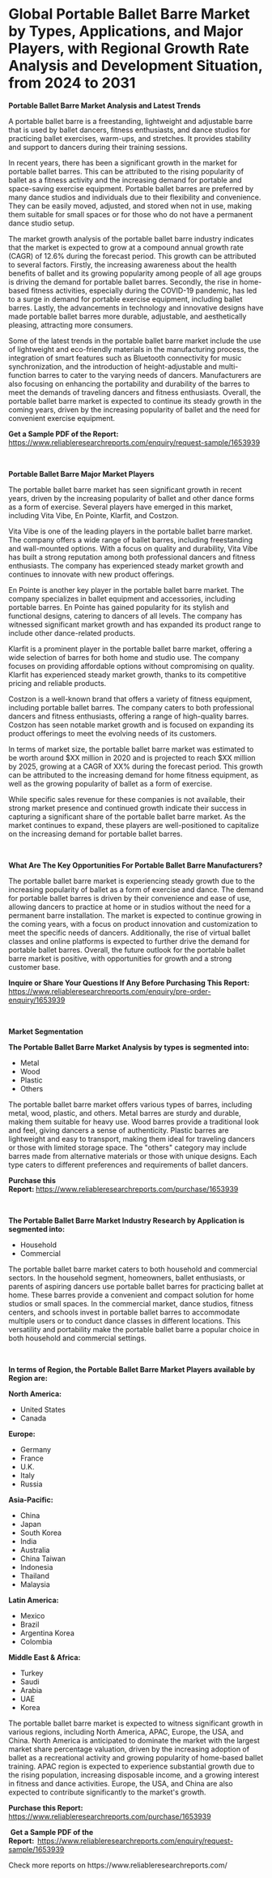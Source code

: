 <p><h1>Global Portable Ballet Barre Market by Types, Applications, and Major Players, with Regional Growth Rate Analysis and Development Situation, from 2024 to 2031</h1></p><p><strong>Portable Ballet Barre Market Analysis and Latest Trends</strong></p>
<p><p>A portable ballet barre is a freestanding, lightweight and adjustable barre that is used by ballet dancers, fitness enthusiasts, and dance studios for practicing ballet exercises, warm-ups, and stretches. It provides stability and support to dancers during their training sessions.</p><p>In recent years, there has been a significant growth in the market for portable ballet barres. This can be attributed to the rising popularity of ballet as a fitness activity and the increasing demand for portable and space-saving exercise equipment. Portable ballet barres are preferred by many dance studios and individuals due to their flexibility and convenience. They can be easily moved, adjusted, and stored when not in use, making them suitable for small spaces or for those who do not have a permanent dance studio setup.</p><p>The market growth analysis of the portable ballet barre industry indicates that the market is expected to grow at a compound annual growth rate (CAGR) of 12.6% during the forecast period. This growth can be attributed to several factors. Firstly, the increasing awareness about the health benefits of ballet and its growing popularity among people of all age groups is driving the demand for portable ballet barres. Secondly, the rise in home-based fitness activities, especially during the COVID-19 pandemic, has led to a surge in demand for portable exercise equipment, including ballet barres. Lastly, the advancements in technology and innovative designs have made portable ballet barres more durable, adjustable, and aesthetically pleasing, attracting more consumers.</p><p>Some of the latest trends in the portable ballet barre market include the use of lightweight and eco-friendly materials in the manufacturing process, the integration of smart features such as Bluetooth connectivity for music synchronization, and the introduction of height-adjustable and multi-function barres to cater to the varying needs of dancers. Manufacturers are also focusing on enhancing the portability and durability of the barres to meet the demands of traveling dancers and fitness enthusiasts. Overall, the portable ballet barre market is expected to continue its steady growth in the coming years, driven by the increasing popularity of ballet and the need for convenient exercise equipment.</p></p>
<p><strong>Get a Sample PDF of the Report:&nbsp;</strong> <a href="https://www.reliableresearchreports.com/enquiry/request-sample/1653939">https://www.reliableresearchreports.com/enquiry/request-sample/1653939</a></p>
<p>&nbsp;</p>
<p><strong>Portable Ballet Barre Major Market Players</strong></p>
<p><p>The portable ballet barre market has seen significant growth in recent years, driven by the increasing popularity of ballet and other dance forms as a form of exercise. Several players have emerged in this market, including Vita Vibe, En Pointe, Klarfit, and Costzon.</p><p>Vita Vibe is one of the leading players in the portable ballet barre market. The company offers a wide range of ballet barres, including freestanding and wall-mounted options. With a focus on quality and durability, Vita Vibe has built a strong reputation among both professional dancers and fitness enthusiasts. The company has experienced steady market growth and continues to innovate with new product offerings.</p><p>En Pointe is another key player in the portable ballet barre market. The company specializes in ballet equipment and accessories, including portable barres. En Pointe has gained popularity for its stylish and functional designs, catering to dancers of all levels. The company has witnessed significant market growth and has expanded its product range to include other dance-related products.</p><p>Klarfit is a prominent player in the portable ballet barre market, offering a wide selection of barres for both home and studio use. The company focuses on providing affordable options without compromising on quality. Klarfit has experienced steady market growth, thanks to its competitive pricing and reliable products.</p><p>Costzon is a well-known brand that offers a variety of fitness equipment, including portable ballet barres. The company caters to both professional dancers and fitness enthusiasts, offering a range of high-quality barres. Costzon has seen notable market growth and is focused on expanding its product offerings to meet the evolving needs of its customers.</p><p>In terms of market size, the portable ballet barre market was estimated to be worth around $XX million in 2020 and is projected to reach $XX million by 2025, growing at a CAGR of XX% during the forecast period. This growth can be attributed to the increasing demand for home fitness equipment, as well as the growing popularity of ballet as a form of exercise.</p><p>While specific sales revenue for these companies is not available, their strong market presence and continued growth indicate their success in capturing a significant share of the portable ballet barre market. As the market continues to expand, these players are well-positioned to capitalize on the increasing demand for portable ballet barres.</p></p>
<p>&nbsp;</p>
<p><strong>What Are The Key Opportunities For Portable Ballet Barre Manufacturers?</strong></p>
<p><p>The portable ballet barre market is experiencing steady growth due to the increasing popularity of ballet as a form of exercise and dance. The demand for portable ballet barres is driven by their convenience and ease of use, allowing dancers to practice at home or in studios without the need for a permanent barre installation. The market is expected to continue growing in the coming years, with a focus on product innovation and customization to meet the specific needs of dancers. Additionally, the rise of virtual ballet classes and online platforms is expected to further drive the demand for portable ballet barres. Overall, the future outlook for the portable ballet barre market is positive, with opportunities for growth and a strong customer base.</p></p>
<p><strong>Inquire or Share Your Questions If Any Before Purchasing This Report:</strong> <a href="https://www.reliableresearchreports.com/enquiry/pre-order-enquiry/1653939">https://www.reliableresearchreports.com/enquiry/pre-order-enquiry/1653939</a></p>
<p>&nbsp;</p>
<p><strong>Market Segmentation</strong></p>
<p><strong>The Portable Ballet Barre Market Analysis by types is segmented into:</strong></p>
<p><ul><li>Metal</li><li>Wood</li><li>Plastic</li><li>Others</li></ul></p>
<p><p>The portable ballet barre market offers various types of barres, including metal, wood, plastic, and others. Metal barres are sturdy and durable, making them suitable for heavy use. Wood barres provide a traditional look and feel, giving dancers a sense of authenticity. Plastic barres are lightweight and easy to transport, making them ideal for traveling dancers or those with limited storage space. The "others" category may include barres made from alternative materials or those with unique designs. Each type caters to different preferences and requirements of ballet dancers.</p></p>
<p><strong>Purchase this Report:&nbsp;</strong><a href="https://www.reliableresearchreports.com/purchase/1653939">https://www.reliableresearchreports.com/purchase/1653939</a></p>
<p>&nbsp;</p>
<p><strong>The Portable Ballet Barre Market Industry Research by Application is segmented into:</strong></p>
<p><ul><li>Household</li><li>Commercial</li></ul></p>
<p><p>The portable ballet barre market caters to both household and commercial sectors. In the household segment, homeowners, ballet enthusiasts, or parents of aspiring dancers use portable ballet barres for practicing ballet at home. These barres provide a convenient and compact solution for home studios or small spaces. In the commercial market, dance studios, fitness centers, and schools invest in portable ballet barres to accommodate multiple users or to conduct dance classes in different locations. This versatility and portability make the portable ballet barre a popular choice in both household and commercial settings.</p></p>
<p>&nbsp;</p>
<p><strong>In terms of Region, the Portable Ballet Barre Market Players available by Region are:</strong></p>
<p>
    <p> <strong> North America: </strong>
        <ul>
            <li>United States</li>
            <li>Canada</li>
        </ul>
        </p> 
    <p> <strong> Europe: </strong>
        <ul>
            <li>Germany</li>
            <li>France</li>
            <li>U.K.</li>
            <li>Italy</li>
            <li>Russia</li>
        </ul>
        </p> 
    <p> <strong> Asia-Pacific: </strong>
        <ul>
            <li>China</li>
            <li>Japan</li>
            <li>South Korea</li>
            <li>India</li>
            <li>Australia</li>
            <li>China Taiwan</li>
            <li>Indonesia</li>
            <li>Thailand</li>
            <li>Malaysia</li>
        </ul>
        </p> 
    <p> <strong> Latin America: </strong>
        <ul>
            <li>Mexico</li>
            <li>Brazil</li>
            <li>Argentina Korea</li>
            <li>Colombia</li>
        </ul>
        </p> 
    <p> <strong> Middle East & Africa: </strong>
        <ul>
            <li>Turkey</li>
            <li>Saudi</li>
            <li>Arabia</li>
            <li>UAE</li>
            <li>Korea</li>
        </ul>
    </p>
    </p>
<p><p>The portable ballet barre market is expected to witness significant growth in various regions, including North America, APAC, Europe, the USA, and China. North America is anticipated to dominate the market with the largest market share percentage valuation, driven by the increasing adoption of ballet as a recreational activity and growing popularity of home-based ballet training. APAC region is expected to experience substantial growth due to the rising population, increasing disposable income, and a growing interest in fitness and dance activities. Europe, the USA, and China are also expected to contribute significantly to the market's growth.</p></p>
<p><strong>Purchase this Report: </strong><a href="https://www.reliableresearchreports.com/purchase/1653939">https://www.reliableresearchreports.com/purchase/1653939</a></p>
<p>&nbsp;<strong>Get a Sample PDF of the Report:&nbsp;&nbsp;</strong><a href="https://www.reliableresearchreports.com/enquiry/request-sample/1653939">https://www.reliableresearchreports.com/enquiry/request-sample/1653939</a></p>
<p><strong></strong></p>
<p>Check more reports on https://www.reliableresearchreports.com/</p>